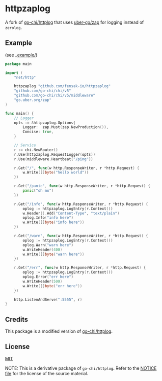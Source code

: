 httpzaplog
=======

A fork of [go-chi/httplog](https://github.com/go-chi/httplog) that uses [uber-go/zap](https://github.com/uber-go/zap)
for logging instead of `zerolog`.

## Example

(see [_example/](./_example/main.go))

```go
package main

import (
	"net/http"

	httpzaplog "github.com/fensak-io/httpzaplog"
	"github.com/go-chi/chi/v5"
	"github.com/go-chi/chi/v5/middleware"
	"go.uber.org/zap"
)

func main() {
	// Logger
	opts := &httpzaplog.Options{
		Logger:  zap.Must(zap.NewProduction()),
		Concise: true,
	}

	// Service
	r := chi.NewRouter()
	r.Use(httpzaplog.RequestLogger(opts))
	r.Use(middleware.Heartbeat("/ping"))

	r.Get("/", func(w http.ResponseWriter, r *http.Request) {
		w.Write([]byte("hello world"))
	})

	r.Get("/panic", func(w http.ResponseWriter, r *http.Request) {
		panic("oh no")
	})

	r.Get("/info", func(w http.ResponseWriter, r *http.Request) {
		oplog := httpzaplog.LogEntry(r.Context())
		w.Header().Add("Content-Type", "text/plain")
		oplog.Info("info here")
		w.Write([]byte("info here"))
	})

	r.Get("/warn", func(w http.ResponseWriter, r *http.Request) {
		oplog := httpzaplog.LogEntry(r.Context())
		oplog.Warn("warn here")
		w.WriteHeader(400)
		w.Write([]byte("warn here"))
	})

	r.Get("/err", func(w http.ResponseWriter, r *http.Request) {
		oplog := httpzaplog.LogEntry(r.Context())
		oplog.Error("err here")
		w.WriteHeader(500)
		w.Write([]byte("err here"))
	})

	http.ListenAndServe(":5555", r)
}
```

## Credits

This package is a modified version of [go-chi/httplog](https://github.com/go-chi/httplog).


## License

[MIT](/LICENSE)

NOTE: This is a derivative package of `go-chi/httplog`. Refer to the [NOTICE file](/NOTICE) for the license of the
source material.
